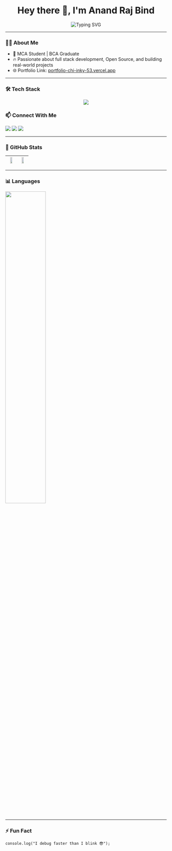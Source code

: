 <h1 align="center">Hey there 👋, I'm Anand Raj Bind</h1>
<p align="center">
  <img src="https://readme-typing-svg.demolab.com?font=Fira+Code&weight=600&pause=1000&color=FDEB5D&center=true&vCenter=true&width=435&lines=Web+Developer;Full+Stack+MERN+Enthusiast;Lifelong+Learner;Next.js+%7C+React+%7C+MongoDB+%7C+Node.js" alt="Typing SVG" />
</p>

---

### 🧑‍💻 About Me
- 🚀 MCA Student | BCA Graduate  
- 🔥 Passionate about full stack development, Open Source, and building real-world projects  
- 🌐 Portfolio Link: [portfolio-chi-inky-53.vercel.app](https://portfolio-chi-inky-53.vercel.app/)

---

### 🛠️ Tech Stack
<p align="center">
  <img src="https://skillicons.dev/icons?i=html,css,js,ts,react,nextjs,nodejs,express,mongodb,mysql,java,tailwind,styledcomponents,redux,git,github,firebase,vercel,canva,postman" />
</p>

### 📫 Connect With Me
<p align="left">
  <a href="mailto:anandrajbind.official@gmail.com"><img src="https://img.shields.io/badge/email-D14836?style=for-the-badge&logo=gmail&logoColor=white"/></a>
  <a href="https://www.linkedin.com/in/anandrajbind"><img src="https://img.shields.io/badge/linkedin-0A66C2?style=for-the-badge&logo=linkedin&logoColor=white"/></a>
  <a href="https://www.instagram.com/anandrajbind"><img src="https://img.shields.io/badge/instagram-E4405F?style=for-the-badge&logo=instagram&logoColor=white"/></a>
</p>

---

### 🧾 GitHub Stats

| <img src="https://github-readme-stats.vercel.app/api?username=AnandRajBind&show_icons=true&theme=radical" width="59%" /> | <img src="https://github-readme-streak-stats.herokuapp.com?user=AnandRajBind&theme=radical" width="59%" /> |
|---|---|

---

### 📊 Languages
<img src="https://github-readme-stats.vercel.app/api/top-langs/?username=AnandRajBind&layout=compact&theme=radical" width="50%"/>

---

### ⚡ Fun Fact
`console.log("I debug faster than I blink 😎");`
